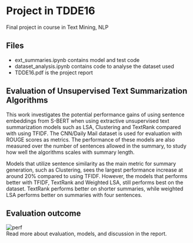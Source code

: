# Project in TDDE16
Final project in course in Text Mining, NLP

## Files
- ext_summaries.ipynb contains model and test code
- dataset_analysis.ipynb contains code to analyse the dataset used
- TDDE16.pdf is the project report

## Evaluation of Unsupervised Text Summarization Algorithms
This work investigates the potential performance gains of using sentence embeddings from S-BERT when using extractive unsupervised text summarization models such as LSA, Clustering and TextRank compared with using TFIDF. The CNN/Daily Mail dataset is used for evaluation with ROUGE scores as metrics. The performance of these models are also measured over the number of sentences allowed in the summary, to study how well the algorithms scales with summary length.

Models that utilize sentence similarity as the main metric for summary generation, such as Clustering, sees the largest performance increase at around 20\% compared to using TFIDF. However, the models that performs better with TFIDF, TextRank and Weighted LSA, still performs best on the dataset. TextRank performs better on shorter summaries, while weighted LSA performs better on summaries with four sentences.

## Evaluation outcome
![perf](https://user-images.githubusercontent.com/46990011/107773112-75b28b00-6d3d-11eb-91da-0e4c1b8b948f.png)  
Read more about evaluation, models, and discussion in the report.

